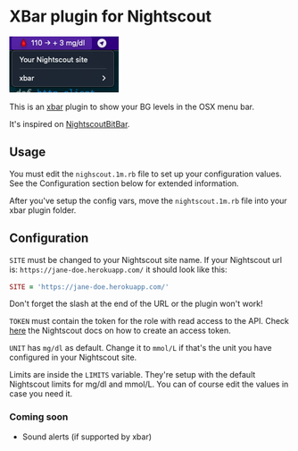 # XBar plugin for Nightscout

![Preview](Preview.png)

This is an [xbar](https://xbarapp.com/) plugin to show your BG levels in the OSX menu bar.

It's inspired on [NightscoutBitBar](https://github.com/jhaydraude/NightscoutBitBar/).

## Usage

You must edit the `nighscout.1m.rb` file to set up your configuration values. See the Configuration
section below for extended information.

After you've setup the config vars, move the `nightscout.1m.rb` file into your xbar plugin folder.

## Configuration

`SITE` must be changed to your Nightscout site name. If your Nightscout url is:
`https://jane-doe.herokuapp.com/` it should look like this:

```ruby
SITE = 'https://jane-doe.herokuapp.com/'
```

Don't forget the slash at the end of the URL or the plugin won't work!

`TOKEN` must contain the token for the role with read access to the API. Check [here](https://nightscout.github.io/nightscout/security/#create-a-token)
the Nightscout docs on how to create an access token.

`UNIT` has `mg/dl` as default. Change it to `mmol/L` if that's the unit you have configured in your Nightscout site.

Limits are inside the `LIMITS` variable. They're setup with the default Nightscout limits for mg/dl and mmol/L.
You can of course edit the values in case you need it.

### Coming soon

- Sound alerts (if supported by xbar)
